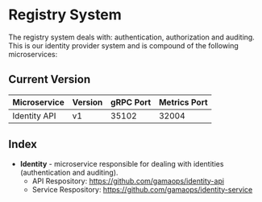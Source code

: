 # Registry System

The registry system deals with: authentication, authorization and auditing. This is our identity provider system and is compound of the following microservices:

## Current Version

Microservice | Version | gRPC Port | Metrics Port
-------------|---------|-----------|-------------
Identity API | v1      | 35102     | 32004

## Index

* **Identity** - microservice responsible for dealing with identities (authentication and auditing).
   * API Respository: https://github.com/gamaops/identity-api
   * Service Respository: https://github.com/gamaops/identity-service